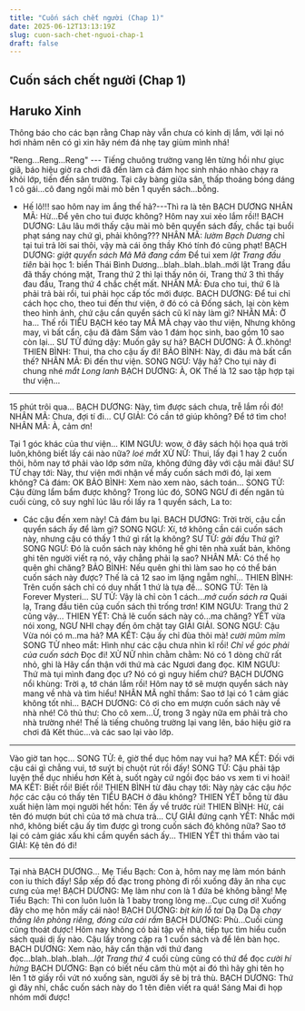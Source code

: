 ```yaml
---
title: "Cuốn sách chết người (Chap 1)"
date: 2025-06-12T13:13:19Z
slug: cuon-sach-chet-nguoi-chap-1
draft: false
---
```


## Cuốn sách chết người (Chap 1)

## Haruko Xinh

Thông báo cho các bạn rằng Chap này vẫn chưa có kinh dị lắm, với lại nó hơi nhảm nên có gì xin hãy ném đá nhẹ tay giùm mình nhá!

"Reng...Reng...Reng" --- Tiếng chuông trường vang lên từng hồi như giục giã, báo hiệu giờ ra chơi đã đến làm cả đám học sinh nháo nhào chạy ra khỏi lớp, tiến đến sân trường. Tại cây bàng giữa sân, thấp thoáng bóng dáng 1 cô gái...cô đang ngồi mài mò bên 1 quyển sách...bỗng.
- Hế lô!!! sao hôm nay im ắng thế hả?---Thì ra là tên BẠCH DƯƠNG
NHÂN MÃ: Hừ...Để yên cho tui được không? Hôm nay xui xẻo lắm rồi!!
BẠCH DƯƠNG: Lâu lâu mới thấy cậu mài mò bên quyển sách đấy, chắc tại buổi phạt sáng nay chứ gì, phải không???
NHÂN MÃ: *lườm Bạch Dương* chỉ tại tui trả lời sai thôi, vậy mà cái ông thầy Khó tính đó cũng phạt!
BẠCH DƯƠNG: *giật quyển sách Mã Mã đang cầm* Để tui xem *lật Trang đầu tiên* bài học 1: biển Thái Bình Dương...blah..blah..blah..mới lật Trang đầu đã thấy chóng mặt, Trang thứ 2 thì lại thấy nôn ói, Trang thứ 3 thì thấy đau đầu, Trang thứ 4 chắc chết mất.
NHÂN MÃ: Đưa cho tui, thứ 6 là phải trả bài rồi, tui phải học cấp tốc mới được.
BACH DƯƠNG: Để tui chỉ cách học cho, theo tui đến thư viện, ở đó có cả Đống sách, lại còn kèm theo hình ảnh, chứ cậu cần quyển sách cũ kĩ này làm gì?
NHÂN MÃ: Ờ ha...
Thế rồi TIỂU BẠCH kéo tay MÃ MÃ chạy vào thư viện, Nhưng không may, vì bất cẩn, cậu đã đâm Sầm vào 1 đám học sinh, bao gồm 10 sao còn lại...
SƯ TỬ đứng dậy: Muốn gây sự hả?
BẠCH DƯƠNG: À Ờ..không!
THIEN BÌNH: Thui, tha cho cậu ấy đi!
BẢO BÌNH: Này, đi đâu mà bất cẩn thế?
NHÂN MÃ: Đi đến thư viện.
SONG NGƯ: Vậy hả? Cho tụi này đi chung nhé *mắt Long lanh*
BẠCH DƯƠNG: À, OK 
Thế là 12 sao tập hợp tại thư viện...
______________________________________________________

15 phút trôi qua...
BẠCH DƯƠNG: Này, tìm được sách chưa, trễ lắm rồi đó!
NHÂN MÃ: Chưa, đợi tí đi...
CỰ GIẢI: Có cần tớ giúp không? Để tớ tìm cho!
NHÂN MÃ: À, cảm ơn!

Tại 1 góc khác của thư viện...
KIM NGƯU: wow, ở đây sách hội họa quá trời luôn,không biết lấy cái nào nữa? *loé mắt*
XỬ NỮ: Thui, lấy đại 1 hay 2 cuốn thôi, hôm nay tớ phải vào lớp sớm nữa, không đứng đây với cậu mãi đâu!
SƯ TỬ chạy tới: Này, thư viện mới nhận về mấy cuốn sách mới đó, lại xem không?
Cả đám: OK
BẢO BÌNH: Xem nào xem nào, sách toán...
SONG TỬ: Cậu đừng lẩm bẩm được không?
Trong lúc đó, SONG NGƯ đi đến ngăn tủ cuối cùng, cô suy nghĩ lúc lâu rồi lấy ra 1 quyển sách, La to:
- Các cậu đến xem này!
Cả đám bu lại.
BẠCH DƯƠNG: Trời trời, cậu cần quyển sách ấy để làm gì?
SONG NGƯ: Xí, tớ không cần cái cuốn sách này, nhưng cậu có thấy 1 thứ gì rất lạ không?
SƯ TỬ: *gãi đầu* Thứ gì?
SONG NGƯ: Đó là cuốn sách này không hề ghi tên nhà xuất bản, không ghi tên người viết ra nó, vậy chẳng phải lạ sao?
NHÂN MÃ: Có thể họ quên ghi chăng?
BẢO BÌNH: Nếu quên ghi thì làm sao họ có thể bán cuốn sách này được?
Thế là cả 12 sao im lặng ngẫm nghĩ...
THIEN BÌNH: Trên cuốn sách chỉ có duy nhất 1 thứ là tựa đề...
SONG TỬ: Tên là Forever Mysteri...
SƯ TỬ: Vậy là chỉ còn 1 cách...*mở cuốn sách ra* Quái lạ, Trang đầu tiên của cuốn sách thì trống trơn!
KIM NGƯU: Trang thứ 2 cũng vậy...
THIEN YẾT: Chả lẽ cuốn sách này có...ma chăng?
YẾT vừa nói xong, NGƯ NHI chạy đến ôm chặt tay GIẢI GIẢI.
SONG NGƯ: Cậu Vừa nói có m..ma hả?
MA KẾT: Cậu ấy chỉ đùa thôi mà! *cười mũm mĩm*
SONG TỬ nheo mắt: Hình như các cậu chưa nhìn kĩ rồi! *Chỉ về góc phải của cuốn sách* Đọc đi!
XỬ NỮ nhìn chằm chằm: Nó có 1 dòng chữ rất nhỏ, ghi là Hãy cẩn thận với thứ mà các Ngươi đang đọc.
KIM NGƯU: Thứ mà tụi mình đang đọc ư? Nó có gì nguy hiểm chứ?
BẠCH DƯƠNG nổi khùng: Trời ạ, tớ chán lắm rồi! Hôm nay tớ sẽ mượn quyển sách này mang về nhà và tìm hiểu! 
NHÂN MÃ nghĩ thầm: Sao tớ lại có 1 cảm giác không tốt nhỉ...
BẠCH DƯƠNG: Cô ơi cho em mượn cuốn sách này về nhà nhé!
Cô thủ thư: Cho cô xem...Ừ, trong 3 ngày nữa em phải trả cho nhà trường nhé!
Thế là tiếng chuông trường lại vang lên, báo hiệu giờ ra chơi đã Kết thúc...và các sao lại vào lớp.
_________________________________________________________

Vào giờ tan học...
SONG TỬ: ê, giờ thể dục hôm nay vui ha?
MA KẾT: Đối với cậu cái gì chẳng vui, tớ suýt bị chuột rút rồi đấy!
SONG TỬ: Cậu phải tập luyện thể dục nhiều hơn Kết à, suốt ngày cứ ngồi đọc báo vs xem ti vi hoài!
MA KẾT: Biết rồi! Biết rồi!
THIEN BÌNH từ đâu chạy tới: Này này các cậu *hộc hộc* các cậu có thấy tên TIỂU BẠCH ở đâu không?
THIEN YẾT bỗng từ đâu xuất hiện làm mọi người hết hồn: Tên ấy về trước rùi!
THIEN BÌNH: Hừ, cái tên đó mượn bút chì của tớ mà chưa trả...
CỰ GIẢI đứng cạnh YẾT: Nhắc mới nhớ, không biết cậu ấy tìm được gì trong cuốn sách đó không nữa? Sao tớ lại có cảm giác xấu khi cầm quyển sách ấy...
THIEN YẾT thì thầm vào tai GIẢI: Kệ tên đó đi!
________________________________________________________

Tại nhà BẠCH DƯƠNG...
Mẹ Tiểu Bạch: Con à, hôm nay mẹ làm món bánh con iu thích đấy! Sắp xếp đồ đạc trong phòng đi rồi xuống đây ăn nha cục cưng của mẹ!
BẠCH DƯƠNG: Mẹ làm như con là 1 đứa bé không bằng!
Mẹ Tiểu Bạch: Thì con luôn luôn là 1 baby trong lòng mẹ...Cục cưng ơi! Xuống đây cho mẹ hôn mấy cái nào!
BẠCH DƯƠNG: *bịt kín lỗ tai* Dạ Dạ Dạ *chạy thẳng lên phòng riêng, đóng cửa cái rầm*
BẠCH DƯƠNG: Phù...Cuối cùng cũng thoát được! Hôm nay không có bài tập về nhà, tiếp tục tìm hiểu cuốn sách quái dị ấy nào.
Cậu lấy trong cặp ra 1 cuốn sách và để lên bàn học.
BẠCH DƯƠNG: Xem nào, hãy cẩn thận với thứ đang đọc...blah..blah..blah...*lật Trang thứ 4* cuối cùng cũng có thứ để đọc *cười hí hửng*
BẠCH DƯƠNG: Bạn có biết nếu căm thù một ai đó thì hãy ghi tên họ lên 1 tờ giấy rồi vứt nó xuống sàn, người ấy sẽ bị trả thù.
BẠCH DƯƠNG: Thứ gì đây nhỉ, chắc cuốn sách này do 1 tên điên viết ra quá! Sáng Mai đi họp nhóm mới được!